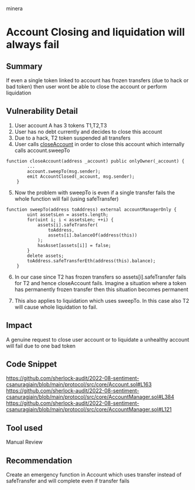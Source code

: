 minera
# Account Closing and liquidation will always fail

## Summary
If even a single token linked to account has frozen transfers (due to hack or bad token) then user wont be able to close the account or perform liquidation 

## Vulnerability Detail

1. User account A has 3 tokens T1,T2,T3
2. User has no debt currently and decides to close this account
3. Due to a hack, T2 token suspended all transfers
4. User calls [closeAccount](https://github.com/sherlock-audit/2022-08-sentiment-csanuragjain/blob/main/protocol/src/core/AccountManager.sol#L113) in order to close this account which internally calls account.sweepTo

```
function closeAccount(address _account) public onlyOwner(_account) {
        ...
        account.sweepTo(msg.sender);
        emit AccountClosed(_account, msg.sender);
    }
```

5. Now the problem with sweepTo is even if a single transfer fails the whole function will fail (using safeTransfer)

```
function sweepTo(address toAddress) external accountManagerOnly {
        uint assetsLen = assets.length;
        for(uint i; i < assetsLen; ++i) {
            assets[i].safeTransfer(
                toAddress,
                assets[i].balanceOf(address(this))
            );
            hasAsset[assets[i]] = false;
        }
        delete assets;
        toAddress.safeTransferEth(address(this).balance);
    }
```

6. In our case since T2 has frozen transfers so assets[i].safeTransfer fails for T2 and hence closeAccount fails. Imagine a situation where a token has permanently frozen transfer then this situation becomes permanent

7. This also applies to liquidation which uses sweepTo. In this case also T2 will cause whole liquidation to fail.

## Impact
A genuine request to close user account or to liquidate a unhealthy account will fail due to one bad token

## Code Snippet
https://github.com/sherlock-audit/2022-08-sentiment-csanuragjain/blob/main/protocol/src/core/Account.sol#L163
https://github.com/sherlock-audit/2022-08-sentiment-csanuragjain/blob/main/protocol/src/core/AccountManager.sol#L384
https://github.com/sherlock-audit/2022-08-sentiment-csanuragjain/blob/main/protocol/src/core/AccountManager.sol#L121

## Tool used
Manual Review

## Recommendation
Create an emergency function in Account which uses transfer instead of safeTransfer and will complete even if transfer fails